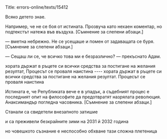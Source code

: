 Title: errors-online/texts/15412

Всяко детето знае.

Например, че не се боя от истината. Прозвуча като нехаен коментар, но подтекстът натежа във въздуха. [Съмнение за слепени абзаци.]

— вметна небрежно. Не се усещаше и помен от задаващата се буря. [Съмнение за слепени абзаци.]

— Сещаш ли се, че всичко това ми е безразлично? — прекъснато Адам. 

хората държат в ръцете си всички средства за постигане на желания резултат, Процесът се проваля наистина ---- хората държат в ръцете си всички средства за постигане на желания резултат. Процесът се проваля наистина

Истината е, че Републиката вече е в упадък, а съдебният процес е последният опит на философите да предотвратят назрялата революция. Анаксимандър погледна часовника. [Съмнение за слепени абзаци.]

Станали са свидетели внезапното затишие

и са преживели безкрайните зими на 2031 й 2032 година

но човешкото съзнание е неспособно обхване тази сложна плетеница
